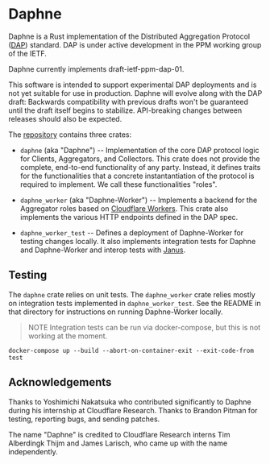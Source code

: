 # Daphne

Daphne is a Rust implementation of the Distributed Aggregation Protocol
([DAP](https://datatracker.ietf.org/doc/draft-ietf-ppm-dap/)) standard. DAP is
under active development in the PPM working group of the IETF.

Daphne currently implements draft-ietf-ppm-dap-01.

This software is intended to support experimental DAP deployments and is not yet
suitable for use in production. Daphne will evolve along with the DAP draft:
Backwards compatibility with previous drafts won't be guaranteed until the draft
itself begins to stabilize. API-breaking changes between releases should also be
expected.

The [repository](https://github.com/cloudflare/daphne) contains three crates:

* `daphne` (aka "Daphne") -- Implementation of the core DAP protocol logic for
  Clients, Aggregators, and Collectors. This crate does not provide the
  complete, end-to-end functionality of any party. Instead, it defines traits
  for the functionalities that a concrete instantantiation of the protocol is
  required to implement. We call these functionalities "roles".

* `daphne_worker` (aka "Daphne-Worker") -- Implements a backend for the
  Aggregator roles based on [Cloudflare
  Workers](https://workers.cloudflare.com/). This crate also implements the
  various HTTP endpoints defined in the DAP spec.

* `daphne_worker_test` -- Defines a deployment of Daphne-Worker for testing
  changes locally. It also implements integration tests for Daphne and
  Daphne-Worker and interop tests with
  [Janus](https://github.com/divviup/janus).

## Testing

The `daphne` crate relies on unit tests. The `daphne_worker` crate relies mostly
on integration tests implemented in `daphne_worker_test`. See the README in that
directory for instructions on running Daphne-Worker locally.

> NOTE Integration tests can be run via docker-compose, but this is not working
> at the moment.

```
docker-compose up --build --abort-on-container-exit --exit-code-from test
```



## Acknowledgements

Thanks to Yoshimichi Nakatsuka who contributed significantly to Daphne during
his internship at Cloudflare Research. Thanks to Brandon Pitman for testing,
reporting bugs, and sending patches.

The name "Daphne" is credited to Cloudflare Research interns Tim Alberdingk
Thijm and James Larisch, who came up with the name independently.
